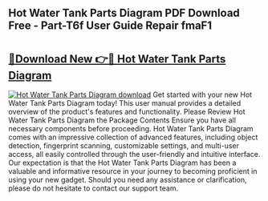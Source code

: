 ## Hot Water Tank Parts Diagram PDF Download Free - Part-T6f User Guide Repair fmaF1

# <h2><a href="http://dfskmp.blite.top/?on=Hot+Water+Tank+Parts+Diagram">🔗Download New 👉🔴 Hot Water Tank Parts Diagram</a></h2>

[![Hot Water Tank Parts Diagram download](https://i.imgur.com/lujVjoI.png)](http://dfskmp.blite.top/?on=Hot+Water+Tank+Parts+Diagram)
Get started with your new Hot Water Tank Parts Diagram today! This user manual provides a detailed overview of the product's features and functionality. Please Review Hot Water Tank Parts Diagram the Package Contents Ensure you have all necessary components before proceeding. Hot Water Tank Parts Diagram comes with an impressive collection of advanced features, including object detection, fingerprint scanning, customizable settings, and multi-user access, all easily controlled through the user-friendly and intuitive interface. Our expectation is that the Hot Water Tank Parts Diagram has been a valuable and informative resource in your journey to becoming proficient in using your new gadget. Should you need any assistance or clarification, please do not hesitate to contact our support team.
